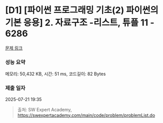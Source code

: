 # [D1] [파이썬 프로그래밍 기초(2) 파이썬의 기본 응용] 2. 자료구조 -리스트, 튜플 11 - 6286 

[문제 링크](https://swexpertacademy.com/main/code/problem/problemDetail.do?contestProbId=AWcV49NK5I4DFAU4) 

### 성능 요약

메모리: 50,432 KB, 시간: 51 ms, 코드길이: 82 Bytes

### 제출 일자

2025-07-21 19:35



> 출처: SW Expert Academy, https://swexpertacademy.com/main/code/problem/problemList.do